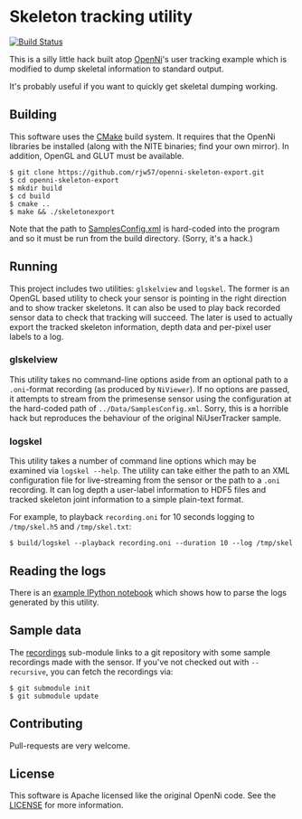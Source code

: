# Skeleton tracking utility

[![Build Status](https://travis-ci.org/rjw57/openni-skeleton-export.svg?branch=master)](https://travis-ci.org/rjw57/openni-skeleton-export)

This is a silly little hack built atop
[OpenNi](https://github.com/OpenNI/OpenNI)'s user tracking example which is
modified to dump skeletal information to standard output.

It's probably useful if you want to quickly get skeletal dumping working.

## Building

This software uses the [CMake](http://www.cmake.org/) build system. It requires
that the OpenNi libraries be installed (along with the NITE binaries; find your
own mirror). In addition, OpenGL and GLUT must be available.

```console
$ git clone https://github.com/rjw57/openni-skeleton-export.git
$ cd openni-skeleton-export
$ mkdir build
$ cd build
$ cmake ..
$ make && ./skeletonexport
```

Note that the path to [SamplesConfig.xml](Data/SamplesConfig.xml) is hard-coded
into the program and so it must be run from the build directory. (Sorry, it's a
hack.)

## Running

This project includes two utilities: ``glskelview`` and ``logskel``. The former
is an OpenGL based utility to check your sensor is pointing in the right
direction and to show tracker skeletons. It can also be used to play back
recorded sensor data to check that tracking will succeed. The later is used to
actually export the tracked skeleton information, depth data and per-pixel user
labels to a log.

### glskelview

This utility takes no command-line options aside from an optional path to a
``.oni``-format recording (as produced by ``NiViewer``). If no options are
passed, it attempts to stream from the primesense sensor using the
configuration at the hard-coded path of ``../Data/SamplesConfig.xml``. Sorry,
this is a horrible hack but reproduces the behaviour of the original
NiUserTracker sample.

### logskel

This utility takes a number of command line options which may be examined via
``logskel --help``. The utility can take either the path to an XML
configuration file for live-streaming from the sensor or the path to a
``.oni`` recording. It can log depth a user-label information to HDF5 files and
tracked skeleton joint information to a simple plain-text format.

For example, to playback ``recording.oni`` for 10 seconds logging to
``/tmp/skel.h5`` and ``/tmp/skel.txt``:

```console
$ build/logskel --playback recording.oni --duration 10 --log /tmp/skel
```

## Reading the logs

There is an [example IPython
notebook](http://nbviewer.ipython.org/gist/rjw57/8b2fb9bc5b4d9659f5ef) which
shows how to parse the logs generated by this utility.

## Sample data

The
[recordings](https://git.csx.cam.ac.uk/x/eng-sigproc/u/rjw57/misc/openi-data.git)
sub-module links to a git repository with some sample recordings made with the
sensor. If you've not checked out with
``--recursive``, you can fetch the recordings via:

```console
$ git submodule init
$ git submodule update
```

## Contributing

Pull-requests are very welcome.

## License

This software is Apache licensed like the original OpenNi code. See the
[LICENSE](LICENSE) for more information.
